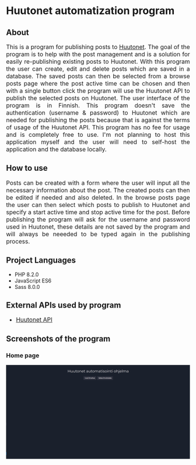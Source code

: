<h1>Huutonet automatization program</h1>
<h2>About</h2>
<p style='font-size: 16px; text-align: justify; text-justify: inter-word;'>
  This is a program for publishing posts to <a href='https://huuto.net'>Huutonet</a>.
  The goal of the program is to help with the post management and is a solution
  for easily re-publishing existing posts to Huutonet.
  With this program the user can create, edit and delete posts which are saved
  in a database.
  The saved posts can then be selected from a browse posts page where the post
  active time can be chosen and then with a single button click the program will
  use the Huutonet API to publish the selected posts on Huutonet.
  The user interface of the program is in Finnish.
  This program doesn't save the authentication (username & password) to Huutonet
  which are needed for publishing the posts because that is against the terms of
  usage of the Huutonet API.
  This program has no fee for usage and is completely free to use.
  I'm not planning to host this application myself and the user will need to
  self-host the application and the database locally.
</p>
<h2>How to use</h2>
<p style='font-size: 16px; text-align: justify; text-justify: inter-word;'>
  Posts can be created with a form where the user will input all the necessary
  information about the post.
  The created posts can then be edited if needed and also deleted.
  In the browse posts page the user can then select which posts to publish to
  Huutonet and specify a start active time and stop active time for the post.
  Before publishing the program will ask for the username and password used in
  Huutonet, these details are not saved by the program and will always be neeeded
  to be typed again in the publishing process.
</p>
<h2>Project Languages</h2>
<ul style='font-size 16px;'>
  <li>PHP 8.2.0</li>
  <li>JavaScript ES6</li>
  <li>Sass 8.0.0</li>
</ul>
<h2>External APIs used by program</h2>
<ul style='font-size: 16px;'>
  <li><a href='https://dev.huuto.net/index.html'>Huutonet API</a></li>
</ul>
<h2>Screenshots of the program</h2>
<h3>Home page</h3>

![Home page](README_assets/home.png)
